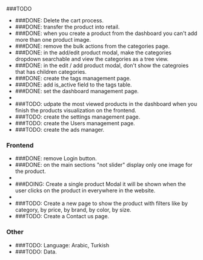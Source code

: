 ###TODO
- ###DONE: Delete the cart process.
- ###DONE: transfer the product into retail.
- ###DONE: when you create a product from the dashboard you can't add more than one product image.
- ###DONE: remove the bulk actions from the categories page.
- ###DONE: in the add/edit product modal, make the categories dropdown searchable and view the categories as a tree view.
- ###DONE: in the edit / add product modal, don't show the categroies that has children categories.
- ###DONE: create the tags management page.
- ###DONE: add is_active field to the tags table.
- ###DONE: set the dashboard management page.
- 
- ###TODO: udpate the most viewed products in the dashboard when you finish the products visualization on the frontend.
- ###TODO: create the settings management page.
- ###TODO: create the Users management page.
- ###TODO: create the ads manager.

### Frontend
- ###DONE: remove Login button.
- ###DONE: on the main sections "not slider" display only one image for the product.
- 
- ###DOING: Create a single product Modal it will be shown when the user clicks on the product in everywhere in the website.
- 
- ###TODO: Create a new page to show the product with filters like by category, by price, by brand, by color, by size.
- ###TODO: Create a Contact us page.

### Other
- ###TODO: Language: Arabic, Turkish
- ###TODO: Data.
